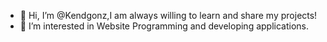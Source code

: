 - 👋 Hi, I’m @Kendgonz,I am always willing to learn and share my projects! 
- 👀 I’m interested in Website Programming and developing applications.

<!---
Kendgonz/Kendgonz is a ✨ special ✨ repository because its `README.md` (this file) appears on your GitHub profile.
You can click the Preview link to take a look at your changes.
--->
